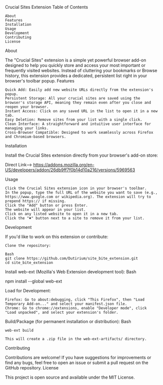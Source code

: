 Crucial Sites Extension
Table of Contents

    About
    Features
    Installation
    Usage
    Development
    Contributing
    License

About

The "Crucial Sites" extension is a simple yet powerful browser add-on designed to help you quickly store and access your most important or frequently visited websites. Instead of cluttering your bookmarks or Browse history, this extension provides a dedicated, persistent list right in your browser's toolbar popup.
Features

    Quick Add: Easily add new website URLs directly from the extension's popup.
    Persistent Storage: All your crucial sites are saved using the browser's storage API, meaning they remain even after you close and reopen your browser.
    Instant Access: Click on any saved URL in the list to open it in a new tab.
    Easy Deletion: Remove sites from your list with a single click.
    Clean Interface: A straightforward and intuitive user interface for managing your links.
    Cross-Browser Compatible: Designed to work seamlessly across Firefox and Chromium-based browsers.

Installation

Install the Crucial Sites extension directly from your browser's add-on store:

Direct Link--> https://addons.mozilla.org/en-US/developers/addon/26db9ff7f0b14d10a216/versions/5969563

Usage

    Click the Crucial Sites extension icon in your browser's toolbar.
    In the popup, type the full URL of the website you want to save (e.g., https://www.google.com or wikipedia.org). The extension will try to prepend https:// if missing.
    Click the "Add" button or press Enter.
    The website will appear in your list.
    Click on any listed website to open it in a new tab.
    Click the "✖" button next to a site to remove it from your list.

Development

If you'd like to work on this extension or contribute:

    Clone the repository:
    
    Bash
    git clone https://github.com/Dutirium/site_bite_extension.git
    cd site_bite_extension

Install web-ext (Mozilla's Web Extension development tool):
Bash

npm install --global web-ext

Load for Development:

    Firefox: Go to about:debugging, click "This Firefox", then "Load Temporary Add-on..." and select your manifest.json file.
    Chrome: Go to chrome://extensions, enable "Developer mode", click "Load unpacked", and select your extension's folder.

Build/Package (for permanent installation or distribution):
Bash

    web-ext build

    This will create a .zip file in the web-ext-artifacts/ directory.

Contributing

Contributions are welcome! If you have suggestions for improvements or find any bugs, feel free to open an issue or submit a pull request on the GitHub repository.
License

This project is open source and available under the MIT License.
